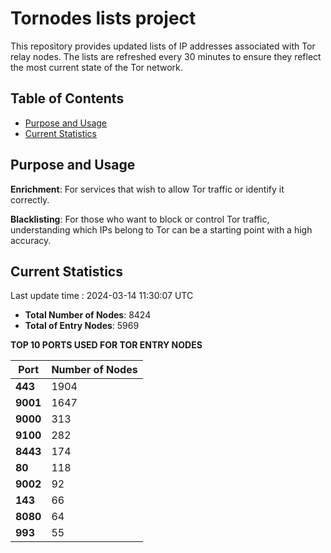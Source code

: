 # Tornodes lists project

This repository provides updated lists of IP addresses associated with Tor relay nodes. The lists are refreshed every 30 minutes to ensure they reflect the most current state of the Tor network.

## Table of Contents

- [Purpose and Usage](#purpose-and-usage)
- [Current Statistics](#current-statistics)


## Purpose and Usage

**Enrichment**: For services that wish to allow Tor traffic or identify it correctly.

**Blacklisting**: For those who want to block or control Tor traffic, understanding which IPs belong to Tor can be a starting point with a high accuracy.

## Current Statistics

Last update time : 2024-03-14 11:30:07 UTC

- **Total Number of Nodes**: 8424
- **Total of Entry Nodes**: 5969

**TOP 10 PORTS USED FOR TOR ENTRY NODES**

| **Port** | **Number of Nodes** |
|------|-----------------|
| **443**   | 1904  |
| **9001**   | 1647  |
| **9000**   | 313  |
| **9100**   | 282  |
| **8443**   | 174  |
| **80**   | 118  |
| **9002**   | 92  |
| **143**   | 66  |
| **8080**   | 64  |
| **993**   | 55  |

